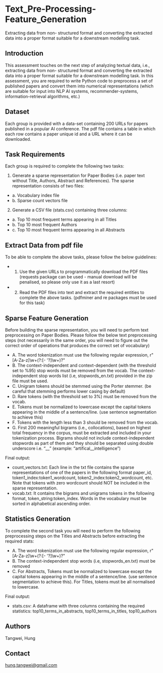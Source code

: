 # Text_Pre-Processing-Feature_Generation
Extracting data from non- structured format and converting the extracted data into a proper format suitable for a downstream modelling task.

## Introduction
This assessment touches on the next step of analyzing textual data, i.e., extracting data from non- structured format and converting the extracted data into a proper format suitable for a downstream
modelling task. In this assessment, you are required to write Python code to preprocess a set of published papers and convert them into numerical representations (which are suitable for input into NLP AI systems, recommender-systems, information-retrieval algorithms, etc.)

## Dataset
Each group is provided with a data-set containing 200 URLs for papers published in a popular AI conference. The pdf file contains a table in which each row contains a paper unique id and a URL where it can be downloaded.

## Task Requirements
Each group is required to complete the following two tasks:
 
1. Generate a sparse representation for Paper Bodies (i.e. paper text without Title, Authors, Abstract and References). The sparse representation consists of two files:
- a. Vocabulary index file
- b. Sparse count vectors file
 
2. Generate a CSV file (stats.csv) containing three columns:
- a. Top 10 most frequent terms appearing in all Titles
- b. Top 10 most frequent Authors
- c. Top 10 most frequent terms appearing in all Abstracts

## Extract Data from pdf file
To be able to complete the above tasks, please follow the below guidelines:
- 1. Use the given URLs to programmatically download the PDF files (requests package can be used - manual download will be penalised, so please only use it as a last resort)
- 2. Read the PDF files into text and extract the required entities to complete the above tasks. (pdfminer and re packages must be used for this task)

## Sparse Feature Generation
Before building the sparse representation, you will need to perform text preprocessing on Paper Bodies. Please follow the below text preprocessing steps (not necessarily in the same order, you will need to figure out the correct order of operations that produces the correct set of vocabulary)
- A. The word tokenization must use the following regular expression, r"[A-Za-z]\w+(?:[- '?]\w+)?"
- B. The context-independent and context-dependent (with the threshold set to %95) stop words must be removed from the vocab. The context-independent stop words list (i.e, stopwords_en.txt) provided in the zip file must be used.
- C. Unigram tokens should be stemmed using the Porter stemmer. (be careful that stemming performs lower casing by default)
- D. Rare tokens (with the threshold set to 3%) must be removed from the vocab.
- E. Tokens must be normalized to lowercase except the capital tokens appearing in the
middle of a sentence/line. (use sentence segmentation to achieve this)
- F. Tokens with the length less than 3 should be removed from the vocab.
- G. First 200 meaningful bigrams (i.e., collocations), based on highest total frequency in
the corpus, must be extracted and included in your tokenization process. Bigrams should not include context-independent stopwords as part of them and they should be separated using double underscore i.e. “__” (example: “artifical__intelligence”)

Final output:
- count_vectors.txt: Each line in the txt file contains the sparse representations of one of the papers in the following format paper_id, token1_index:token1_wordcount, token2_index:token2_wordcount, etc.
Note that tokens with zero wordcount should NOT be included in the sparse representation.
- vocab.txt: It contains the bigrams and unigrams tokens in the following format, token_string:token_index. Words in the vocabulary must be sorted in alphabetical ascending order.

## Statistics Generation
To complete the second task you will need to perform the following preprocessing steps on the Titles and Abstracts before extracting the required stats:
- A. The word tokenization must use the following regular expression, r"[A-Za-z]\w+(?:[- '?]\w+)?"
- B. The context-independent stop words (i.e, stopwords_en.txt) must be removed
- C. For Abstracts, Tokens must be normalized to lowercase except the capital tokens appearing in the middle of a sentence/line. (use sentence segmentation to achieve this). For Titles, tokens must be all normalised to lowercase.

Final output:
- stats.csv: A dataframe with three columns containing the required statistics: top10_terms_in_abstracts, top10_terms_in_titles, top10_authors

## Authors

Tangwei, Hung

## Contact
hung.tangwei@gmail.com
